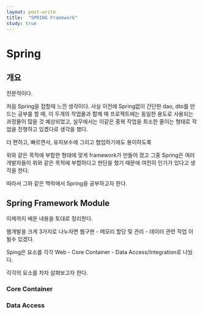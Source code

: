 ```yaml
---
layout: post-write
title:  "SPRING Framework"
study: true
---
```


# Spring

## 개요

 전문적이다.

 처음 Spring을 접할때 느낀 생각이다.
 사실 이전에 Spring없이 간단한 dao, dto를 만드는 공부를 할 때, 이 두개의 작업물과 함께 매 프로젝트에는 동일한 용도로 사용되는 과정물이 많을 것 예상되었고, 실무에서는 이같은 중복 작업을 최소한 줄이는 형태로 작업을 진행하고 있곘다로 생각을 했다. 
 
 더 편하고, 빠르면서, 유지보수에 그리고 협업하기에도 용이하도록

 위와 같은 목적에 부합한 형태에 맞게 framework가 만들어 졌고 그중 Spring은 여러 개발자들이 위와 같은 목적에 부합하다고 판단을 했기 때문에 여전히  인기가 있다고 생각을 한다.

 따라서 그와 같은 맥락에서 Spring을 공부하고자 한다.

## Spring Framework Module
 
 이제까지 배운 내용을 토대로 정리한다.

 웹개발을 크게 3가지로 나누자면
 웹구현 - 메모리 할당 및 관리 - 데이터 관련 작업
 이 될수 있겠다.

 Sping은 요소를 각각 Web - Core Container - Data Access/Integration로 나눴다.

 각각의 요소를 차차 살펴보고자 한다.

### Core Container

### Data Access 
 


 


  


 
